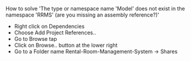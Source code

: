 How to solve 'The type or namespace name 'Model' does not exist in the namespace 'RRMS' (are you missing an assembly reference?)'
- Right click on Dependencies
- Choose Add Project References..
- Go to Browse tap
- Click on Browse.. button at the lower right
- Go to a Folder name Rental-Room-Management-System -> Shares
